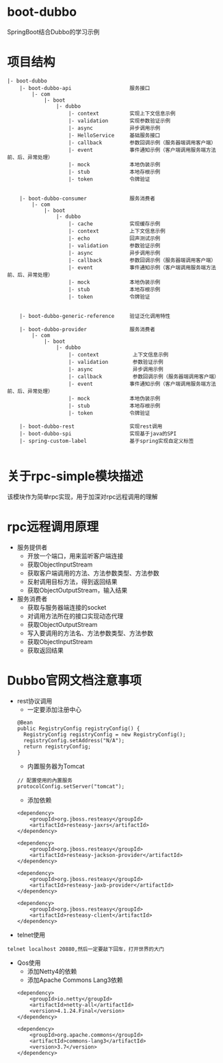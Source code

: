 # boot-dubbo
SpringBoot结合Dubbo的学习示例

# 项目结构
```
|- boot-dubbo
    |- boot-dubbo-api                   服务接口
        |- com
            |- boot
                |- dubbo
                    |- context          实现上下文信息示例
                    |- validation       实现参数验证示例
                    |- async            异步调用示例
                    |- HelloService     基础服务接口
                    |- callback         参数回调示例（服务器端调用客户端）
                    |- event            事件通知示例（客户端调用服务端方法前、后、异常处理）
                    |- mock             本地伪装示例
                    |- stub             本地存根示例
                    |- token            令牌验证
                   
                    
    |- boot-dubbo-consumer              服务消费者
        |- com
            |- boot
                |- dubbo
                    |- cache            实现缓存示例
                    |- context          上下文信息示例
                    |- echo             回声测试示例
                    |- validation       参数验证示例
                    |- async            异步调用示例
                    |- callback         参数回调示例（服务器端调用客户端）                    
                    |- event            事件通知示例（客户端调用服务端方法前、后、异常处理）
                    |- mock             本地伪装示例
                    |- stub             本地存根示例
                    |- token            令牌验证
                   
                    
    |- boot-dubbo-generic-reference     验证泛化调用特性
    
    |- boot-dubbo-provider              服务消费者
        |- com
            |- boot
                |- dubbo
                    |- context           上下文信息示例
                    |- validation        参数验证示例
                    |- async             异步调用示例
                    |- callback          参数回调示例（服务器端调用客户端）
                    |- event            事件通知示例（客户端调用服务端方法前、后、异常处理）
                    |- mock             本地伪装示例
                    |- stub             本地存根示例
                    |- token            令牌验证
                   
    |- boot-dubbo-rest                  实现rest调用
    |- boot-dubbo-spi                   实现基于java的SPI
    |- spring-custom-label              基于spring实现自定义标签
    
```

# 关于rpc-simple模块描述
该模块作为简单rpc实现，用于加深对rpc远程调用的理解
# rpc远程调用原理
- 服务提供者
    - 开放一个端口，用来监听客户端连接
    - 获取ObjectInputStream
    - 获取客户端调用的方法、方法参数类型、方法参数
    - 反射调用目标方法，得到返回结果
    - 获取ObjectOutputStream，输入结果
- 服务消费者
    - 获取与服务器端连接的socket
    - 对调用方法所在的接口实现动态代理
    - 获取ObjectOutputStream
    - 写入要调用的方法名、方法参数类型、方法参数
    - 获取ObjectInputStream
    - 获取返回结果

# Dubbo官网文档注意事项
- rest协议调用
    - 一定要添加注册中心
    ```
    @Bean
    public RegistryConfig registryConfig() {
      RegistryConfig registryConfig = new RegistryConfig();
      registryConfig.setAddress("N/A");
      return registryConfig;
    }
    ```
    - 内置服务器为Tomcat
    ```
    // 配置使用的內置服务
    protocolConfig.setServer("tomcat");
    ```
    - 添加依赖
    ```
    <dependency>
        <groupId>org.jboss.resteasy</groupId>
        <artifactId>resteasy-jaxrs</artifactId>
    </dependency>
    
    <dependency>
        <groupId>org.jboss.resteasy</groupId>
        <artifactId>resteasy-jackson-provider</artifactId>
    </dependency>
    
    <dependency>
        <groupId>org.jboss.resteasy</groupId>
        <artifactId>resteasy-jaxb-provider</artifactId>
    </dependency>
    
    <dependency>
        <groupId>org.jboss.resteasy</groupId>
        <artifactId>resteasy-client</artifactId>
    </dependency>
    ```
- telnet使用
```
telnet localhost 20880,然后一定要敲下回车，打开世界的大门
```
- Qos使用
    - 添加Netty4的依赖
    - 添加Apache Commons Lang3依赖
    ```
    <dependency>
        <groupId>io.netty</groupId>
        <artifactId>netty-all</artifactId>
        <version>4.1.24.Final</version>
    </dependency>
    
    <dependency>
        <groupId>org.apache.commons</groupId>
        <artifactId>commons-lang3</artifactId>
        <version>3.7</version>
    </dependency>
    ```